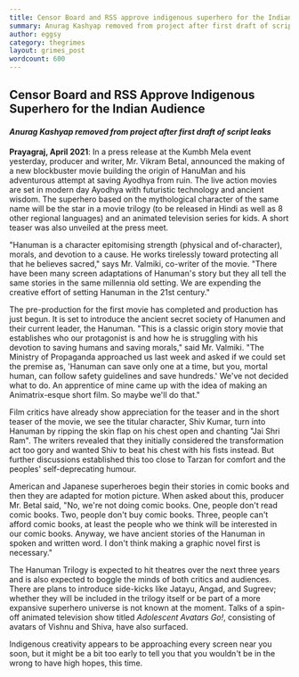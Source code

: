 ```yaml
---
title: Censor Board and RSS approve indigenous superhero for the Indian audience
summary: Anurag Kashyap removed from project after first draft of script leaks
author: eggsy
category: thegrimes
layout: grimes_post
wordcount: 600
---
```


## Censor Board and RSS Approve Indigenous Superhero for the Indian Audience

#### *Anurag Kashyap removed from project after first draft of script leaks*

**Prayagraj, April 2021**: In a press release at the Kumbh Mela event yesterday, producer and writer, Mr. Vikram Betal, announced the making of a new blockbuster movie building the origin of HanuMan and his adventurous attempt at saving Ayodhya from ruin. The live action movies are set in modern day Ayodhya with futuristic technology and ancient wisdom. The superhero based on the mythological character of the same name will be the star in a movie trilogy (to be released in Hindi as well as 8 other regional languages) and an animated television series for kids. A short teaser was also unveiled at the press meet.

"Hanuman is a character epitomising strength (physical and of-character), morals, and devotion to a cause. He works tirelessly toward protecting all that he believes sacred," says Mr. Valmiki, co-writer of the movie. "There have been many screen adaptations of Hanuman's story but they all tell the same stories in the same millennia old setting. We are expending the creative effort of setting Hanuman in the 21st century."

The pre-production for the first movie has completed and production has just begun. It is set to introduce the ancient secret society of Hanumen and their current leader, the Hanuman. "This is a classic origin story movie that establishes who our protagonist is and how he is struggling with his devotion to saving humans and saving morals," said Mr. Valmiki. "The Ministry of Propaganda approached us last week and asked if we could set the premise as, 'Hanuman can save only one at a time, but you, mortal human, can follow safety guidelines and save hundreds.' We've not decided what to do. An apprentice of mine came up with the idea of making an Animatrix-esque short film. So maybe we'll do that."

Film critics have already show appreciation for the teaser and in the short teaser of the movie, we see the titular character, Shiv Kumar, turn into Hanuman by ripping the skin flap on his chest open and chanting "Jai Shri Ram". The writers revealed that they initially considered the transformation act too gory and wanted Shiv to beat his chest with his fists instead. But further discussions established this too close to Tarzan for comfort and the peoples' self-deprecating humour.

American and Japanese superheroes begin their stories in comic books and then they are adapted for motion picture. When asked about this, producer Mr. Betal said, "No, we're not doing comic books. One, people don't read comic books. Two, people don't buy comic books. Three, people can't afford comic books, at least the people who we think will be interested in our comic books. Anyway, we have ancient stories of the Hanuman in spoken and written word. I don't think making a graphic novel first is necessary."

The Hanuman Trilogy is expected to hit theatres over the next three years and is also expected to boggle the minds of both critics and audiences. There are plans to introduce side-kicks like Jatayu, Angad, and Sugreev; whether they will be included in the trilogy itself or be part of a more expansive superhero universe is not known at the moment. Talks of a spin-off animated television show titled *Adolescent Avatars Go!*, consisting of avatars of Vishnu and Shiva, have also surfaced. 

Indigenous creativity appears to be approaching every screen near you soon, but it might be a bit too early to tell you that you wouldn't be in the wrong to have high hopes, this time.